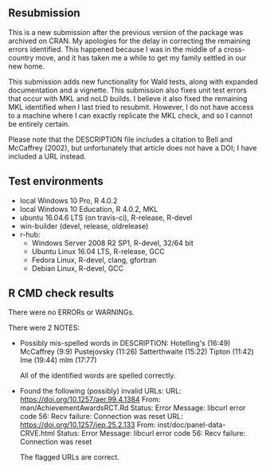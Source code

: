 ## Resubmission

This is a new submission after the previous version of the package was archived on CRAN. My apologies for the delay in correcting the remaining errors identified. This happened because I was in the middle of a cross-country move, and it has taken me a while to get my family settled in our new home.

This submission adds new functionality for Wald tests, along with expanded documentation and a vignette. This submission also fixes unit test errors that occur with MKL and noLD builds. I believe it also fixed the remaining MKL identified when I last tried to resubmit. However, I do not have access to a machine where I can exactly replicate the MKL check, and so I cannot be entirely certain.

Please note that the DESCRIPTION file includes a citation to Bell and McCaffrey (2002), but unfortunately that article does not have a DOI; I have included a URL instead.

## Test environments

* local Windows 10 Pro, R 4.0.2
* local Windows 10 Education, R 4.0.2, MKL
* ubuntu 16.04.6 LTS (on travis-ci), R-release, R-devel
* win-builder (devel, release, oldrelease)
* r-hub:
  * Windows Server 2008 R2 SP1, R-devel, 32/64 bit
  * Ubuntu Linux 16.04 LTS, R-release, GCC
  * Fedora Linux, R-devel, clang, gfortran
  * Debian Linux, R-devel, GCC

## R CMD check results

There were no ERRORs or WARNINGs. 

There were 2 NOTES:

* Possibly mis-spelled words in DESCRIPTION:
  Hotelling's (16:49)
  McCaffrey (9:9)
  Pustejovsky (11:26)
  Satterthwaite (15:22)
  Tipton (11:42)
  lme (19:44)
  mlm (17:77)

  All of the identified words are spelled correctly. 

* Found the following (possibly) invalid URLs:
  URL: https://doi.org/10.1257/aer.99.4.1384
    From: man/AchievementAwardsRCT.Rd
    Status: Error
    Message: libcurl error code 56:
      	Recv failure: Connection was reset
  URL: https://doi.org/10.1257/jep.25.2.133
    From: inst/doc/panel-data-CRVE.html
    Status: Error
    Message: libcurl error code 56:
      	Recv failure: Connection was reset

  The flagged URLs are correct.
